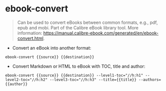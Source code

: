 # ebook-convert

> Can be used to convert eBooks between common formats, e.g., pdf, epub and mobi.
> Part of the Calibre eBook library tool.
> More information: <https://manual.calibre-ebook.com/generated/en/ebook-convert.html>.

- Convert an eBook into another format:

`ebook-convert {{source}} {{destination}}`

- Convert Markdown or HTML to eBook with TOC, title and author:

`ebook-convert {{source}} {{destination}} --level1-toc="//h:h1" --level2-toc="//h:h2" --level3-toc="//h:h3" --title={{title}} --authors={{author}}`
